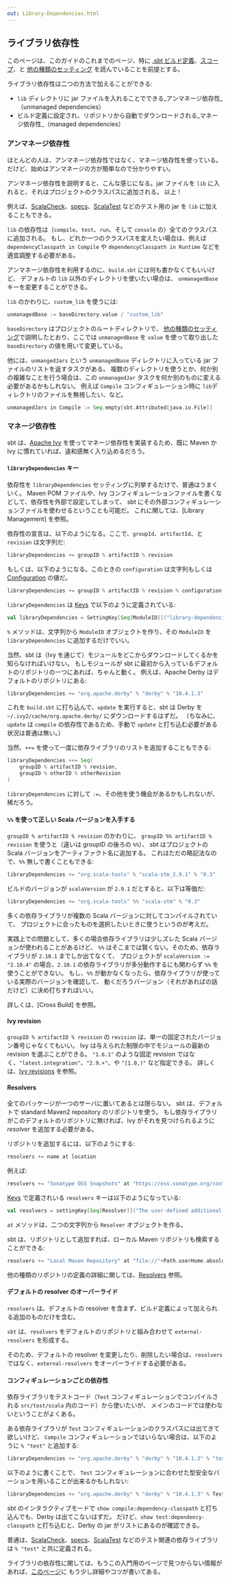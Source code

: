 ```yaml
---
out: Library-Dependencies.html
---
```


  [Keys]: ../sxr/sbt/Keys.scala.html
  [Apache Ivy]: https://ant.apache.org/ivy/
  [Ivy revisions]: https://ant.apache.org/ivy/history/2.3.0-rc1/ivyfile/dependency.html#revision
  [Extra attributes]: https://ant.apache.org/ivy/history/2.3.0-rc1/concept.html#extra
  [through Ivy]: https://ant.apache.org/ivy/history/latest-milestone/concept.html#checksum
  [ScalaCheck]: http://scalacheck.org
  [specs]: http://code.google.com/p/specs/
  [ScalaTest]: http://scalatest.org
  [Basic-Def]: Basic-Def.html
  [Scopes]: Scopes.html
  [More-About-Settings]: More-About-Settings.html
  [external-maven-ivy]: ../../docs/Library-Management.html#external-maven-ivy
  [Cross-Build]: ../../docs/Cross-Build.html
  [Resolvers]: ../../docs/Resolvers.html
  [Library-Management]: ../../docs/Library-Management.html

ライブラリ依存性
--------------

このページは、このガイドのこれまでのページ、特に
[.sbt ビルド定義][Basic-Def]、[スコープ][Scopes]、と
[他の種類のセッティング][More-About-Settings]
を読んでいることを前提とする。

ライブラリ依存性は二つの方法で加えることができる:

 - `lib` ディレクトリに jar ファイルを入れることでできる_アンマネージ依存性_（unmanaged dependencies）
 - ビルド定義に設定され、リポジトリから自動でダウンロードされる_マネージ依存性_（managed dependencies）

### アンマネージ依存性

ほとんどの人は、アンマネージ依存性ではなく、マネージ依存性を使っている。だけど、始めはアンマネージの方が簡単なので分かりやすい。

アンマネージ依存性を説明すると、こんな感じになる。jar ファイルを `lib` に入れると、それはプロジェクトのクラスパスに追加される。
以上！

例えば、[ScalaCheck][ScalaCheck]、[specs][specs]、[ScalaTest][ScalaTest] などのテスト用の jar を `lib` に加えることもできる。

`lib` の依存性は（`compile`、`test`、`run`、そして `console` の）全てのクラスパスに追加される。
もし、どれか一つのクラスパスを変えたい場合は、例えば `dependencyClasspath in Compile` や
`dependencyClasspath in Runtime` などを適宜調整する必要がある。

アンマネージ依存性を利用するのに、`build.sbt` には何も書かなくてもいいけど、
デフォルトの `lib` 以外のディレクトリを使いたい場合は、
`unmanagedBase` キーを変更することができる。

`lib` のかわりに、`custom_lib` を使うには:

```scala
unmanagedBase := baseDirectory.value / "custom_lib"
```

`baseDirectory` はプロジェクトのルートディレクトリで、
[他の種類のセッティング][More-About-Settings]で説明したとおり、ここでは `unmanagedBase`
を `value` を使って取り出した `baseDirectory` の値を用いて変更している。

他には、`unmangedJars` という `unmanagedBase` ディレクトリに入っている jar ファイルのリストを返すタスクがある。
複数のディレクトリを使うとか、何か別の複雑なことを行う場合は、この `unmanagedJar` タスクを何か別のものに変える必要があるかもしれない。
例えば `Compile` コンフィギュレーション時に `lib`ディレクトリのファイルを無視したい、など。

```scala
unmanagedJars in Compile := Seq.empty[sbt.Attributed[java.io.File]]
```

### マネージ依存性

sbt は、[Apache Ivy] を使ってマネージ依存性を実装するため、既に Maven か Ivy に慣れていれば、違和感無く入り込めるだろう。

#### `libraryDependencies` キー

依存性を `libraryDependencies` セッティングに列挙するだけで、普通はうまくいく。
Maven POM ファイルや、Ivy コンフィギュレーションファイルを書くなどして、依存性を外部で設定してしまって、
sbt にその外部コンフィギュレーションファイルを使わせるということも可能だ。
これに関しては、[Library Management] を参照。

依存性の宣言は、以下のようになる。ここで、`groupId`、`artifactId`、と `revision` は文字列だ:

```scala
libraryDependencies += groupID % artifactID % revision
```

もしくは、以下のようになる。このときの `configuration` は文字列もしくは [Configuration](../../sxr/sbt/Configuration.scala.html#sbt.Configuration) の値だ。

```scala
libraryDependencies += groupID % artifactID % revision % configuration
```

`libraryDependencies` は [Keys] で以下のように定義されている:

```scala
val libraryDependencies = SettingKey[Seq[ModuleID]]("library-dependencies", "Declares managed dependencies.")
```

`%` メソッドは、文字列から `ModuleID` オブジェクトを作り、その `ModuleID` を `libraryDependencies` に追加するだけでいい。

当然、sbt は（Ivy を通じて）モジュールをどこからダウンロードしてくるかを知らなければいけない。
もしモジュールが sbt に最初から入っているデフォルトのリポジトリの一つにあれば、ちゃんと動く。
例えば、Apache Derby はデフォルトのリポジトリにある:

```scala
libraryDependencies += "org.apache.derby" % "derby" % "10.4.1.3"
```

これを `build.sbt` に打ち込んで、`update` を実行すると、sbt は Derby を
`~/.ivy2/cache/org.apache.derby/` にダウンロードするはずだ。
（ちなみに、`update` は `compile` の依存性であるため、手動で `update` と打ち込む必要がある状況は普通は無い。）

当然、`++=` を使って一度に依存ライブラリのリストを追加することもできる:

```scala
libraryDependencies ++= Seq(
    groupID % artifactID % revision,
    groupID % otherID % otherRevision
)
```

`libraryDependencies` に対して `:=`、その他を使う機会があるかもしれないが、稀だろう。

#### `%%` を使って正しい Scala バージョンを入手する

`groupID % artifactID % revision` のかわりに、
`groupID %% artifactID % revision` を使うと（違いは groupID の後ろの `%%`）、
sbt はプロジェクトの Scala バージョンをアーティファクト名に追加する。
これはただの略記法なので、`%%` 無しで書くこともできる:

```scala
libraryDependencies += "org.scala-tools" % "scala-stm_2.9.1" % "0.3"
```

ビルドのバージョンが `scalaVersion` が `2.9.1` だとすると、以下は等価だ:

```scala
libraryDependencies += "org.scala-tools" %% "scala-stm" % "0.3"
```

多くの依存ライブラリが複数の Scala バージョンに対してコンパイルされていて、
プロジェクトに合ったものを選択したいときに使うというのが考えだ。

実践上での問題として、多くの場合依存ライブラリは少しズレた Scala バージョンが使われることがあるけど、
`%%` はそこまでは賢くない。そのため、依存ライブラリが `2.10.1` までしか出てなくて、
プロジェクトが `scalaVersion := "2.10.4"` の場合、`2.10.1` の依存ライブラリが多分動作するにも関わらず `%%` を使うことができない。
もし、`%%` が動かなくなったら、依存ライブラリが使っている実際のバージョンを確認して、
動くだろうバージョン（それがあればの話だけど）に決め打ちすればいい。

詳しくは、[Cross Build] を参照。

#### Ivy revision

`groupID % artifactID % revision` の `revision` は、単一の固定されたバージョン番号じゃなくてもいい。
Ivy は与えられた制限の中でモジュールの最新の revision を選ぶことができる。
`"1.6.1"` のような固定 revision ではなく、`"latest.integration"`、`"2.9.+"`、や `"[1.0,)"` など指定できる。
詳しくは、[Ivy revisions] を参照。

<!-- TODO: Add aliases -->

#### Resolvers

全てのパッケージが一つのサーバに置いてあるとは限らない。
sbt は、デフォルトで standard Maven2 repository のリポジトリを使う。
もし依存ライブラリがこのデフォルトのリポジトリに無ければ、Ivy がそれを見つけられるように _resolver_ を追加する必要がある。

リポジトリを追加するには、以下のようにする:

```scala
resolvers += name at location
```

例えば:

```scala
resolvers += "Sonatype OSS Snapshots" at "https://oss.sonatype.org/content/repositories/snapshots"
```

[Keys][Keys] で定義されいる `resolvers` キーは以下のようになっている:

```scala
val resolvers = settingKey[Seq[Resolver]]("The user-defined additional resolvers for automatically managed dependencies.")
```

`at` メソッドは、二つの文字列から `Resolver` オブジェクトを作る。

sbt は、リポジトリとして追加すれば、ローカル Maven リポジトリも検索することができる:

```scala
resolvers += "Local Maven Repository" at "file://"+Path.userHome.absolutePath+"/.m2/repository"
```

他の種類のリポジトリの定義の詳細に関しては、[Resolvers] 参照。

#### デフォルトの resolver のオーバーライド

`resolvers` は、デフォルトの resolver を含まず、ビルド定義によって加えられる追加のものだけを含む。

`sbt` は、`resolvers` をデフォルトのリポジトリと組み合わせて `external-resolvers` を形成する。　

そのため、デフォルトの resolver を変更したり、削除したい場合は、`resolvers` ではなく、`external-resolvers` をオーバーライドする必要がある。

#### コンフィギュレーションごとの依存性

依存ライブラリをテストコード（`Test` コンフィギュレーションでコンパイルされる `src/test/scala` 内のコード）から使いたいが、
メインのコードでは使わないということがよくある。

ある依存ライブラリが `Test` コンフィギュレーションのクラスパスには出てきて欲しいけど、
`Compile` コンフィギュレーションではいらない場合は、以下のように `% "test"` と追加する:

```scala
libraryDependencies += "org.apache.derby" % "derby" % "10.4.1.3" % "test"
```

以下のように書くことで、 `Test` コンフィギュレーションに合わせた型安全なバーションを用いることが出来るかもしれない:

```scala
libraryDependencies += "org.apache.derby" % "derby" % "10.4.1.3" % Test
```

sbt のインタラクティブモードで `show compile:dependency-classpath` と打ち込んでも、Derby は出てこないはずだ。
だけど、`show test:dependency-classpath` と打ち込むと、Derby の jar がリストにあるのが確認できる。

普通は、[ScalaCheck][ScalaCheck]、[specs][specs]、[ScalaTest][ScalaTest] などのテスト関連の依存ライブラリは `% "test"` と共に定義される。

ライブラリの依存性に関しては、もうこの入門用のページで見つからない情報があれば、[このページ][Library-Management]に
もう少し詳細やコツが書いてある。
